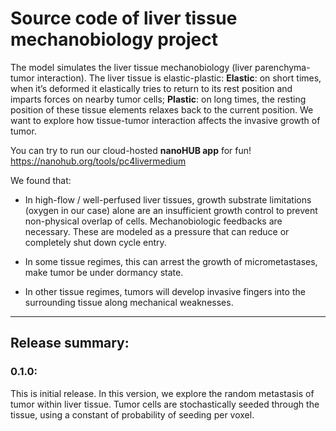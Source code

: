 # Source code of liver tissue mechanobiology project
The model simulates the liver tissue mechanobiology (liver parenchyma-tumor interaction). The liver tissue is elastic-plastic: **Elastic**: on short times, when it’s deformed it elastically tries to return to its rest position and imparts forces on nearby tumor cells; **Plastic**: on long times, the resting position of these tissue elements relaxes back to the current position. We want to explore how tissue-tumor interaction affects the invasive growth of tumor.  

You can try to run our cloud-hosted **nanoHUB app** for fun!  https://nanohub.org/tools/pc4livermedium

We found that:
* In high-flow / well-perfused liver tissues, growth substrate limitations (oxygen in our case) alone are an insufficient growth control to prevent non-physical overlap of cells. Mechanobiologic feedbacks are necessary. These are modeled as a pressure that can reduce or completely shut down cycle entry.

* In some tissue regimes, this can arrest the growth of micrometastases, make tumor be under dormancy state.

* In other tissue regimes, tumors will develop invasive fingers into the surrounding tissue along mechanical weaknesses.

* * * 

## Release summary: 
### 0.1.0:
This is initial release. In this version, we explore the random metastasis of tumor within liver tissue. Tumor cells are
stochastically seeded through the tissue, using a constant of probability of seeding per voxel. 

